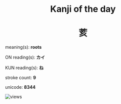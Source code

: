 <h1 align="center">Kanji of the day</h1>
<h1 align="center">荄</h1>
<p align="left">meaning(s): <b>roots</b></p>
<p align="left">ON reading(s): <b>カイ</b></p>
<p align="left">KUN reading(s): <b>ね</b></p>
<p align="left">stroke count: <b>9</b></p>
<p align="left">unicode: <b>8344</b></p>
<p align="left"><img src="https://komarev.com/ghpvc/?username=tristanwagner-kanjioftheday&label=Views&color=0e75b6&style=flat" alt="views"/></p>
